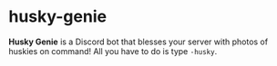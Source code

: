 # husky-genie

**Husky Genie** is a Discord bot that blesses your server with photos of huskies on command! All you have to do is type `-husky`.
